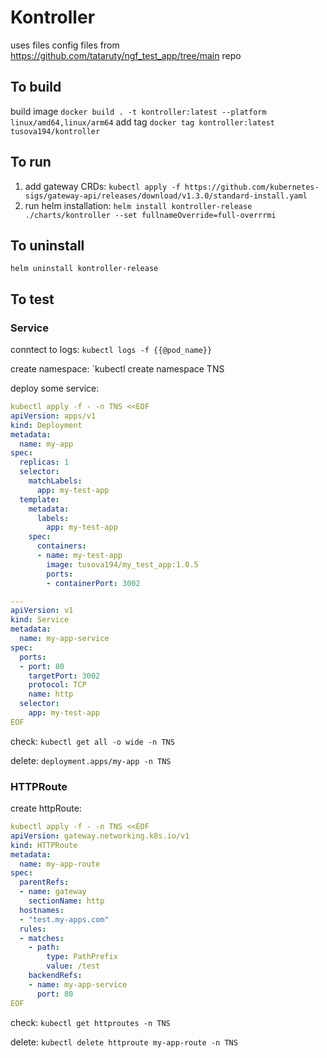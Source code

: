 # Kontroller

uses files config files from <https://github.com/tataruty/ngf_test_app/tree/main> repo

## To build

build image
`docker build . -t kontroller:latest --platform linux/amd64,linux/arm64`
add tag
`docker tag kontroller:latest tusova194/kontroller`

## To run

1. add gateway CRDs:
`kubectl apply -f https://github.com/kubernetes-sigs/gateway-api/releases/download/v1.3.0/standard-install.yaml`
2. run helm installation:
`helm install kontroller-release ./charts/kontroller --set fullnameOverride=full-overrrmi`

## To uninstall

`helm uninstall kontroller-release`

## To test

### Service

conntect to logs:
`kubectl logs -f {{@pod_name}}`

create namespace:
`kubectl create namespace TNS

deploy some service:

```yaml
kubectl apply -f - -n TNS <<EOF
apiVersion: apps/v1
kind: Deployment
metadata:
  name: my-app
spec:
  replicas: 1
  selector:
    matchLabels:
      app: my-test-app
  template:
    metadata:
      labels:
        app: my-test-app
    spec:
      containers:
      - name: my-test-app
        image: tusova194/my_test_app:1.0.5
        ports:
        - containerPort: 3002

---
apiVersion: v1
kind: Service
metadata:
  name: my-app-service
spec:
  ports:
  - port: 80
    targetPort: 3002
    protocol: TCP
    name: http
  selector:
    app: my-test-app
EOF
```

check:
`kubectl get all -o wide -n TNS`

delete:
`deployment.apps/my-app -n TNS`

### HTTPRoute

create httpRoute:

```yaml
kubectl apply -f - -n TNS <<EOF
apiVersion: gateway.networking.k8s.io/v1
kind: HTTPRoute
metadata:
  name: my-app-route
spec:
  parentRefs:
  - name: gateway
    sectionName: http
  hostnames:
  - "test.my-apps.com"
  rules:
  - matches:
    - path:
        type: PathPrefix
        value: /test
    backendRefs:
    - name: my-app-service
      port: 80
EOF
```

check:
`kubectl get httproutes -n TNS`

delete:
`kubectl delete httproute my-app-route -n TNS`
